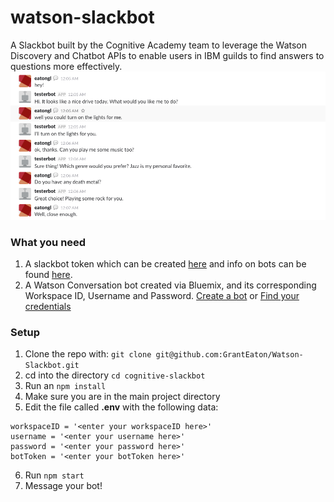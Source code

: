 # watson-slackbot
A Slackbot built by the Cognitive Academy team to leverage the Watson Discovery and Chatbot APIs to enable users in IBM guilds to find answers to questions more effectively.
![A preview of a Slackbot Watson conversation](/screenshots/chatpic.png)

### What you need
1. A slackbot token which can be created [here](https://my.slack.com/services/new/bot) and info on bots can be found [here](https://api.slack.com/bot-users).
2. A Watson Conversation bot created via Bluemix, and its corresponding Workspace ID, Username and Password. [Create a bot](https://www.ibm.com/watson/how-to-build-a-chatbot/) or [Find your credentials](https://www.ibm.com/watson/developercloud/doc/common/getting-started-credentials.html)

### Setup
1. Clone the repo with: `git clone git@github.com:GrantEaton/Watson-Slackbot.git`
2. cd into the directory `cd cognitive-slackbot`
3. Run an `npm install`
4. Make sure you are in the main project directory
5. Edit the file called **.env** with the following data:
```
workspaceID = '<enter your workspaceID here>'
username = '<enter your username here>'
password = '<enter your password here>'
botToken = '<enter your botToken here>'
```
6. Run `npm start`
7. Message your bot!
